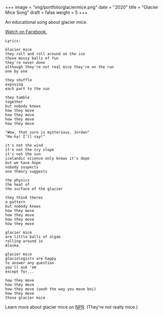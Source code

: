 +++
image = "img/portfolio/glaciermice.png"
date = "2020"
title = "Glacier Mice Song"
draft = false
weight = 5
+++

An educational song about glacier mice.
<!--more-->

[Watch on Facebook.](https://www.facebook.com/Jordan.L.Liu/videos/10158380594617390)

```
Lyrics:

Glacier mice
they roll and roll around on the ice
those mossy balls of fun
they're never done
although they're not real mice they're on the run
one by one

they shuffle
exposing
each part to the sun

they tumble
together
but nobody knows 
how they move
how they move
how they move
how they move

"Wow, that sure is mysterious, Jordan"
"Ha-ha! I'll say!"

it's not the wind
it's not the icy slope
it's not the sun
icelandic science only knows it's dope
but we have hope
nobody suspects
one theory suggests

the physics
the heat of
the surface of the glacier

they think theres
a pattern
but nobody knows
how they move
how they move
how they move
how they move

glacier mice
are little balls of algae
rolling around in
Alaska

glacier mice
glaciologists are happy
to answer any question
you'll ask 'em
except for...

how they move
how they move
how they move (oooh the way you move boi)
how they move
those glacier mice
```

Learn more about glacier mice on [NPR](https://www.npr.org/2020/05/22/858800112/herd-like-movement-of-fuzzy-green-glacier-mice-baffles-scientists). (They're not really mice.)
